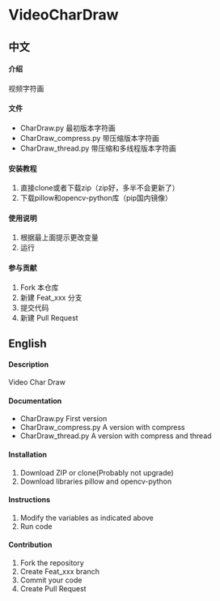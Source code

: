 # VideoCharDraw

## 中文

#### 介绍

视频字符画

#### 文件

- CharDraw.py 最初版本字符画
- CharDraw_compress.py 带压缩版本字符画
- CharDraw_thread.py 带压缩和多线程版本字符画

#### 安装教程

1.  直接clone或者下载zip（zip好，多半不会更新了）
2.  下载pillow和opencv-python库（pip国内镜像）

#### 使用说明

1.  根据最上面提示更改变量
2.  运行

#### 参与贡献

1.  Fork 本仓库
2.  新建 Feat_xxx 分支
3.  提交代码
4.  新建 Pull Request

## English

#### Description

Video Char Draw

#### Documentation

- CharDraw.py First version
- CharDraw_compress.py A version with compress
- CharDraw_thread.py A version with compress and thread

#### Installation

1.  Download ZIP or clone(Probably not upgrade)
2.  Download libraries pillow and opencv-python

#### Instructions

1.  Modify the variables as indicated above
2.  Run code

#### Contribution

1.  Fork the repository
2.  Create Feat_xxx branch
3.  Commit your code
4.  Create Pull Request

